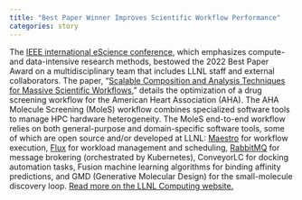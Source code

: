 ```yaml
---
title: "Best Paper Winner Improves Scientific Workflow Performance"
categories: story
---
```


The [IEEE international eScience conference](https://www.escience-conference.org/2022/), which emphasizes compute- and data-intensive research methods, bestowed the 2022 Best Paper Award on a multidisciplinary team that includes LLNL staff and external collaborators. The paper, “[Scalable Composition and Analysis Techniques for Massive Scientific Workflows](https://www.osti.gov/servlets/purl/1893596),” details the optimization of a drug screening workflow for the American Heart Association (AHA). The AHA Molecule Screening (MoleS) workflow combines specialized software tools to manage HPC hardware heterogeneity. The MoleS end-to-end workflow relies on both general-purpose and domain-specific software tools, some of which are open source and/or developed at LLNL: [Maestro](https://github.com/LLNL/maestrowf) for workflow execution, [Flux](http://flux-framework.org/) for workload management and scheduling, [RabbitMQ](https://www.rabbitmq.com/) for message brokering (orchestrated by Kubernetes), ConveyorLC for docking automation tasks, Fusion machine learning algorithms for binding affinity predictions, and GMD (Generative Molecular Design) for the small-molecule discovery loop. [Read more on the LLNL Computing website.](https://computing.llnl.gov/about/newsroom/best-paper-winner-improves-scientific-workflow-performance)
